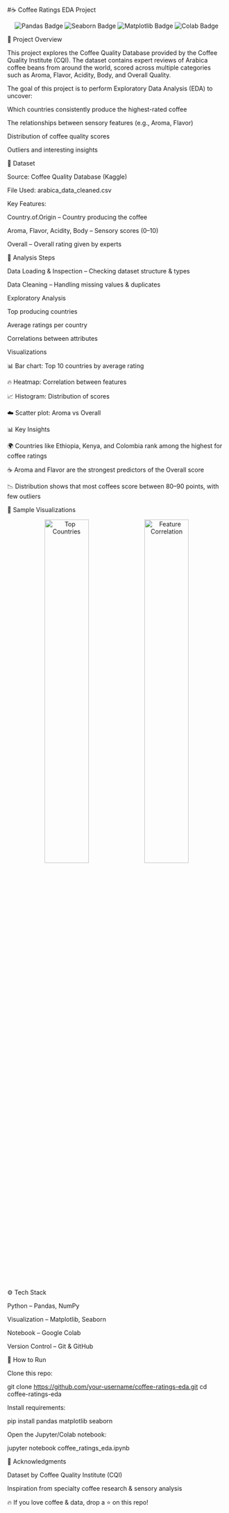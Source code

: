 #☕ Coffee Ratings EDA Project
<p align="center"> <img src="https://img.shields.io/badge/Pandas-Data%20Analysis-blue?logo=pandas" alt="Pandas Badge"/> <img src="https://img.shields.io/badge/Seaborn-Visualization-green?logo=python" alt="Seaborn Badge"/> <img src="https://img.shields.io/badge/Matplotlib-Charts-orange?logo=python" alt="Matplotlib Badge"/> <img src="https://img.shields.io/badge/Google%20Colab-Notebook-yellow?logo=googlecolab" alt="Colab Badge"/> </p>
📖 Project Overview

This project explores the Coffee Quality Database provided by the Coffee Quality Institute (CQI).
The dataset contains expert reviews of Arabica coffee beans from around the world, scored across multiple categories such as Aroma, Flavor, Acidity, Body, and Overall Quality.

The goal of this project is to perform Exploratory Data Analysis (EDA) to uncover:

Which countries consistently produce the highest-rated coffee

The relationships between sensory features (e.g., Aroma, Flavor)

Distribution of coffee quality scores

Outliers and interesting insights

📂 Dataset

Source: Coffee Quality Database (Kaggle)

File Used: arabica_data_cleaned.csv

Key Features:

Country.of.Origin – Country producing the coffee

Aroma, Flavor, Acidity, Body – Sensory scores (0–10)

Overall – Overall rating given by experts

🔎 Analysis Steps

Data Loading & Inspection – Checking dataset structure & types

Data Cleaning – Handling missing values & duplicates

Exploratory Analysis

Top producing countries

Average ratings per country

Correlations between attributes

Visualizations

📊 Bar chart: Top 10 countries by average rating

🔥 Heatmap: Correlation between features

📈 Histogram: Distribution of scores

☁️ Scatter plot: Aroma vs Overall

📊 Key Insights

🌍 Countries like Ethiopia, Kenya, and Colombia rank among the highest for coffee ratings

☕ Aroma and Flavor are the strongest predictors of the Overall score

📉 Distribution shows that most coffees score between 80–90 points, with few outliers

📸 Sample Visualizations
<p align="center"> <img src="plots/top_countries.png" width="45%" alt="Top Countries"> <img src="plots/heatmap.png" width="45%" alt="Feature Correlation"> </p>
⚙️ Tech Stack

Python – Pandas, NumPy

Visualization – Matplotlib, Seaborn

Notebook – Google Colab

Version Control – Git & GitHub

🚀 How to Run

Clone this repo:

git clone https://github.com/your-username/coffee-ratings-eda.git
cd coffee-ratings-eda


Install requirements:

pip install pandas matplotlib seaborn


Open the Jupyter/Colab notebook:

jupyter notebook coffee_ratings_eda.ipynb

🙌 Acknowledgments

Dataset by Coffee Quality Institute (CQI)

Inspiration from specialty coffee research & sensory analysis

🔥 If you love coffee & data, drop a ⭐ on this repo!
